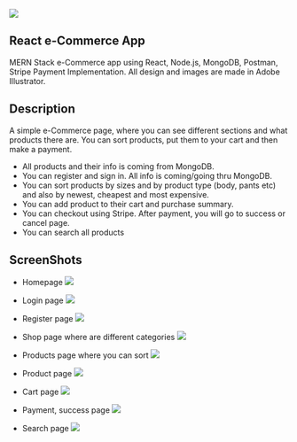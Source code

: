 <img src="https://github.com/PilleL/Ecommerce-Website/blob/main/images/img-frontpage1.jpg" ></img>

## React e-Commerce App
MERN Stack e-Commerce app using React, Node.js, MongoDB, Postman, Stripe Payment Implementation.
All design and images are made in Adobe Illustrator.

## Description

A simple e-Commerce page, where you can see different sections and what products there are. You can sort products, put them to your cart and then make a payment. 

* All products and their info is coming from MongoDB.
* You can register and sign in. All info is coming/going thru MongoDB.
* You can sort products by sizes and by product type (body, pants etc) and also by newest, cheapest and most expensive.
* You can add product to their cart and purchase summary.
* You can checkout using Stripe. After payment, you will go to success or cancel page.
* You can search all products 

## ScreenShots

* Homepage
<img src="https://github.com/PilleL/Ecommerce-Website/blob/main/images/img-frontpage.jpg" ></img>

* Login page 
<img src="https://github.com/PilleL/Ecommerce-Website/blob/main/images/img-login-page.jpg" ></img>

* Register page
<img src="https://github.com/PilleL/Ecommerce-Website/blob/main/images/img-register-page.jpg" ></img>

* Shop page where are different categories
<img src="https://github.com/PilleL/Ecommerce-Website/blob/main/images/img-shop.jpg" ></img>

* Products page where you can sort
<img src="https://github.com/PilleL/Ecommerce-Website/blob/main/images/img-products-page.jpg" ></img>

* Product page
<img src="https://github.com/PilleL/Ecommerce-Website/blob/main/images/img-product-page.jpg" ></img>

* Cart page
<img src="https://github.com/PilleL/Ecommerce-Website/blob/main/images/img-cart-page.jpg" ></img>

* Payment, success page
<img src="https://github.com/PilleL/Ecommerce-Website/blob/main/images/img-pay-page.jpg" ></img>

* Search page
<img src="https://github.com/PilleL/Ecommerce-Website/blob/main/images/img-search-page.jpg" ></img>
